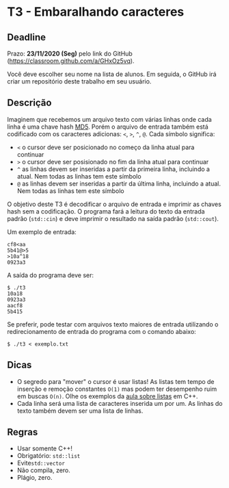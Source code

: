 
# T3 - Embaralhando caracteres

## Deadline

Prazo: **23/11/2020 (Seg)** pelo link do GitHub (https://classroom.github.com/a/GHxOz5vq).

Você deve escolher seu nome na lista de alunos. Em seguida, o GitHub irá criar um repositório deste trabalho em seu usuário.

## Descrição

Imaginem que recebemos um arquivo texto com várias linhas onde cada linha é uma chave hash [MD5](https://pt.wikipedia.org/wiki/MD5). Porém o arquivo de entrada também está codificado com os caracteres adicionas: `<`, `>`, `^`, `@`. Cada símbolo significa:
- `<` o cursor deve ser posicionado no começo da linha atual para continuar
- `>` o cursor deve ser posisionado no fim da linha atual para continuar
- `^` as linhas devem ser inseridas a partir da primeira linha, incluindo a atual. Nem todas as linhas tem este símbolo
- `@` as linhas devem ser inseridas a partir da última linha, incluindo a atual. Nem todas as linhas tem este símbolo


O objetivo deste T3 é decodificar o arquivo de entrada e imprimir as chaves hash sem a codificação.
O programa fará a leitura do texto da entrada padrão (`std::cin`) e deve  imprimir o resultado na saída padrão (`std::cout`).

Um exemplo de entrada:
```
cf8<aa
5b41@>5
>10a^18
0923a3
```
A saída do programa deve ser:
```
$ ./t3
10a18
0923a3
aacf8
5b415
```
Se preferir, pode testar com arquivos texto maiores de entrada utilizando o redirecionamento de entrada do programa com o comando abaixo:
```
$ ./t3 < exemplo.txt
```

## Dicas
- O segredo para "mover" o cursor é usar listas! As listas tem tempo de inserção e remoção constantes `O(1)` mas podem ter desempenho ruim em buscas `O(n)`. Olhe os exemplos da [aula sobre listas](../../aulas/06_listas) em C++.
- Cada linha será uma lista de caracteres inserida um por um. As linhas do texto também devem ser uma lista de linhas.

## Regras

- Usar somente C++!
- Obrigatório: `std::list` 
- Evite`std::vector`
- Não compila, zero.
- Plágio, zero.